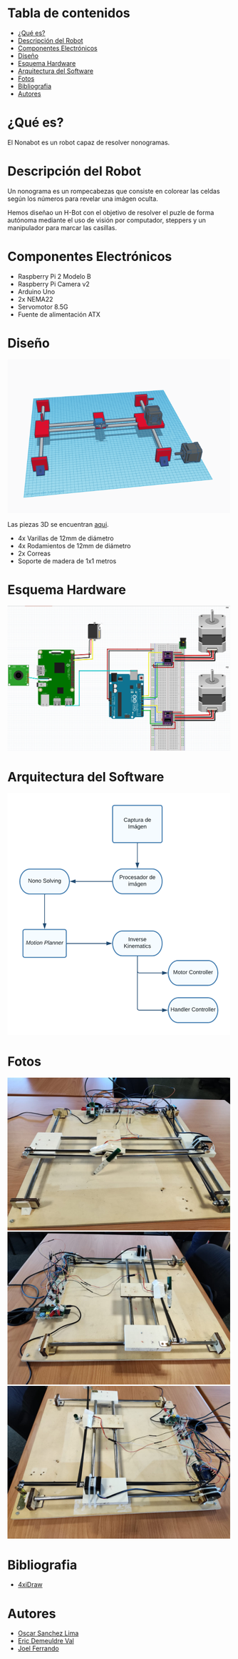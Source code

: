 # Tabla de contenidos
  * [¿Qué es?](#que-es)
  * [Descripción del Robot](#descripción-del-robot)
  * [Componentes Electrónicos](#componentes-electrónicos)
  * [Diseño](#diseño)
  * [Esquema Hardware](#esquema-hardware)
  * [Arquitectura del Software](#arquitectura-del-software)
  * [Fotos](#video)
  * [Bibliografia](#bibliografia)
  * [Autores](#autores)
  

# ¿Qué es?
El Nonabot es un robot capaz de resolver nonogramas.

# Descripción del Robot
Un nonograma es un rompecabezas que consiste en colorear las celdas según los números para revelar una imágen oculta. 

Hemos diseñao un H-Bot con el objetivo de resolver el puzle de forma autónoma mediante el uso de visión por computador, steppers y un manipulador para marcar las casillas.

# Componentes Electrónicos
  - Raspberry Pi 2 Modelo B
  - Raspberry Pi Camera v2
  - Arduino Uno
  - 2x NEMA22
  - Servomotor 8.5G
  - Fuente de alimentación ATX

# Diseño
<img src="/capturas/3d-general.PNG" width="500" height="344" >

Las piezas 3D se encuentran [aqui](https://github.com/VerticalFarming/nonabot/tree/master/piezas).

 - 4x Varillas de 12mm de diámetro
 - 4x Rodamientos de 12mm de diámetro
 - 2x Correas
 - Soporte de madera de 1x1 metros

# Esquema Hardware
<img src="/capturas/esquema-hardware.PNG" width="500" height="324" >

# Arquitectura del Software
<img src="/capturas/esquema-software.png" width="500" height="542" >

# Fotos
<img src="/capturas/imagen_1.jpeg" width="500" height="342" >
<img src="/capturas/imagen_2.jpeg" width="500" height="342" >
<img src="/capturas/imagen_3.jpeg" width="500" height="342" >

# Bibliografia
 - <a href="https://www.instructables.com/4xiDraw/">4xiDraw</a>

# Autores
 - <a href="https://github.com/oscar-sanchez27">Oscar Sanchez Lima</a>
 - <a href="https://github.com/VerticalFarming">Eric Demeuldre Val</a>
 - <a href="https://github.com/JoelFerrando">Joel Ferrando</a>
